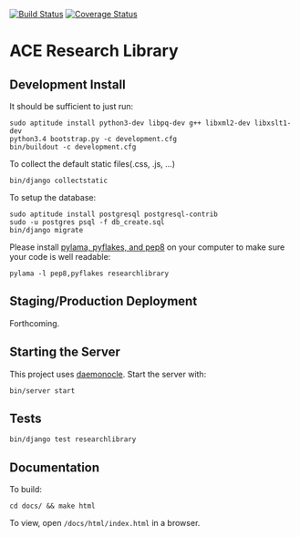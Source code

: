 [![Build Status](https://travis-ci.org/FUB-HCC/ACE-Research-Library.svg?branch=master)](https://travis-ci.org/FUB-HCC/ACE-Research-Library)
[![Coverage Status](https://coveralls.io/repos/github/FUB-HCC/ACE-Research-Library/badge.svg?branch=master)](https://coveralls.io/github/FUB-HCC/ACE-Research-Library?branch=master)

# ACE Research Library

## Development Install

It should be sufficient to just run:

    sudo aptitude install python3-dev libpq-dev g++ libxml2-dev libxslt1-dev
    python3.4 bootstrap.py -c development.cfg
    bin/buildout -c development.cfg

To collect the default static files(.css, .js, ...)

    bin/django collectstatic

To setup the database:

    sudo aptitude install postgresql postgresql-contrib
    sudo -u postgres psql -f db_create.sql
    bin/django migrate

Please install [pylama, pyflakes, and pep8](https://pylama.readthedocs.io/) on your computer to make sure your code is well readable:

    pylama -l pep8,pyflakes researchlibrary

## Staging/Production Deployment

Forthcoming.

## Starting the Server

This project uses [daemonocle](https://pypi.python.org/pypi/daemonocle). Start the server with:

    bin/server start

## Tests

    bin/django test researchlibrary

## Documentation

To build:

    cd docs/ && make html

To view, open `/docs/html/index.html` in a browser.
